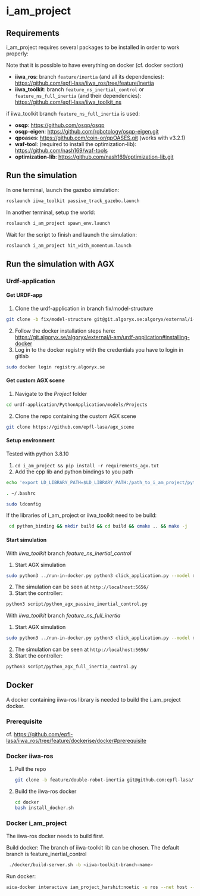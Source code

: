 # i_am_project

## Requirements
i_am_project requires several packages to be installed in order to work properly:

Note that it is possible to have everything on docker (cf. docker section)

* **iiwa_ros**: branch `feature/inertia` (and all its dependencies): https://github.com/epfl-lasa/iiwa_ros/tree/feature/inertia
* **iiwa_toolkit**: branch `feature_ns_inertial_control` or `feature_ns_full_inertia` (and their dependencies):  https://github.com/epfl-lasa/iiwa_toolkit_ns

if iiwa_toolkit branch `feature_ns_full_inertia` is used:

* **osqp**: https://github.com/osqp/osqp
* **osqp-eigen**: https://github.com/robotology/osqp-eigen.git
* **qpoases**: https://github.com/coin-or/qpOASES.git (works with v3.2.1)
* **waf-tool**: (required to install the optimization-lib): https://github.com/nash169/waf-tools
* **optimization-lib**: https://github.com/nash169/optimization-lib.git 

## Run the simulation

In one terminal, launch the gazebo simulation:
``` bash
roslaunch iiwa_toolkit passive_track_gazebo.launch
```
In another terminal, setup the world:
```bash
roslaunch i_am_project spawn_env.launch
```
Wait for the script to finish and launch the simulation:
```bash
roslaunch i_am_project hit_with_momentum.launch 
```

## Run the simulation with AGX

### Urdf-application
#### Get URDF-app
1. Clone the urdf-application in branch fix/model-structure  
```bash
git clone -b fix/model-structure git@git.algoryx.se:algoryx/external/i-am/urdf-application.git
```
2. Follow the docker installation steps here: https://git.algoryx.se/algoryx/external/i-am/urdf-application#installing-docker
3. Log in to the docker registry with the credentials you have to login in gitlab 
```bash 
sudo docker login registry.algoryx.se
```

#### Get custom AGX scene

1. Navigate to the _Project_ folder
```bash
cd urdf-application/PythonApplication/models/Projects
```
2. Clone the repo containing the custom AGX scene
```bash
git clone https://github.com/epfl-lasa/agx_scene
```

#### Setup environment
Tested with python 3.8.10
1. `cd i_am_project && pip install -r requirements_agx.txt`
2. Add the cpp lib and python bindings to you path 
```bash 
echo 'export LD_LIBRARY_PATH=$LD_LIBRARY_PATH:/path_to_i_am_project/python_binding/build/' >> ~/.bashrc

. ~/.bashrc

sudo ldconfig
```

If the libraries of i_am_project or iiwa_toolkit need to be build:
```bash
 cd python_binding && mkdir build && cd build && cmake .. && make -j
 ```


#### Start simulation

With *iiwa_toolkit* branch *feature_ns_inertial_control*
1. Start AGX simulation
```bash
sudo python3 ../run-in-docker.py python3 click_application.py --model models/Projects/agx_scene/Scenes/IiwaClickScene.yml:IiwaTorqueClick --timeStep 0.005 --agxOnly --rcs --portRange 5656 5658  --disableClickSync
```
2. The simulation can be seen at  `http://localhost:5656/`
3. Start the controller:
```bash 
python3 script/python_agx_passive_inertial_control.py
```

With *iiwa_toolkit* branch *feature_ns_full_inertia*
1. Start AGX simulation
```bash
sudo python3 ../run-in-docker.py python3 click_application.py --model models/Projects/agx_scene/Scenes/IiwaClickScene.yml:IiwaAngleClick --timeStep 0.005 --agxOnly --rcs --portRange 5656 5658  --disableClickSync
```
2. The simulation can be seen at  `http://localhost:5656/`
3. Start the controller: 
```bash
python3 script/python_agx_full_inertia_control.py
```


## Docker

A docker containing iiwa-ros library is needed to build the i_am_project docker.

### Prerequisite

cf. https://github.com/epfl-lasa/iiwa_ros/tree/feature/dockerise/docker#prerequisite


### Docker iiwa-ros
1. Pull the repo 
    ```bash
    git clone -b feature/double-robot-inertia git@github.com:epfl-lasa/iiwa_ros.git
    ```
    
2. Build the iiwa-ros docker
    ``` bash
    cd docker
    bash install_docker.sh
    ```

### Docker i_am_project
The iiwa-ros docker needs to build first.

Build docker:
The branch of iiwa-toolkit lib can be chosen. The default branch is feature_inertial_control

```bash
 ./docker/build-server.sh -b <iiwa-toolkit-branch-name>
```

Run docker:

``` bash 
aica-docker interactive iam_project_harshit:noetic -u ros --net host --no-hostname -v /path_to_project/i_am_project:/home/ros/ros_ws/src/i_am_project
```

